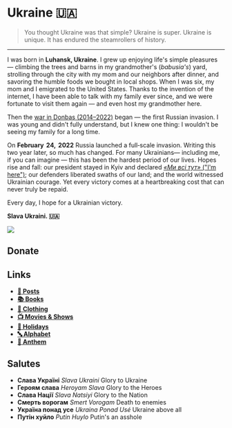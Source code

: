 # Ukraine 🇺🇦
> You thought Ukraine was that simple? Ukraine is super. Ukraine is unique. It has endured the steamrollers of history.

---

I was born in **Luhansk, Ukraine**. I grew up enjoying life's simple pleasures — climbing the trees and barns in my grandmother's (*babusia's*) yard, strolling through the city with my mom and our neighbors after dinner, and savoring the humble foods we bought in local shops. When I was six, my mom and I emigrated to the United States. Thanks to the invention of the internet, I have been able to talk with my family ever since, and we were fortunate to visit them again — and even host my grandmother here.

Then the [war in Donbas (2014–2022)](https://en.wikipedia.org/wiki/War_in_Donbas_%282014–2022%29) began — the first Russian invasion. I was young and didn't fully understand, but I knew one thing: I wouldn't be seeing my family for a long time.

On **February  24,  2022** Russia launched a full‑scale invasion. Writing this two year later, so much has changed. For many Ukrainians— including me, if you can imagine — this has been the hardest period of our lives. Hopes rise and fall: our president stayed in Kyiv and declared [*«Ми всі тут»* ("I'm here")](https://www.youtube.com/watch?v=Pa7fXDy5Gdg); our defenders liberated swaths of our land; and the world witnessed Ukrainian courage. Yet every victory comes at a heartbreaking cost that can never truly be repaid.

Every day, I hope for a Ukrainian victory.

**Slava Ukraini. 🇺🇦**

![](https://starikov.co/content/images/size/w1600/2025/05/ukraine_flags_sf.jpeg)

## Donate



## Links
- **[📰 Posts](https://starikov.co/tag/ukraine)**
- **[📚 Books](https://starikov.co/ukrainian-books)**
- **[👕 Clothing](https://starikov.co/ukrainian-clothing)**
- **[📺 Movies & Shows](https://starikov.co/ukrainian-movies-shows)**
- **[🥚 Holidays](https://starikov.co/ukrainian-holidays)**
- **[🔤 Alphabet](https://starikov.co/ukrainian-alphabet)**
- **[🎼 Anthem](https://starikov.co/ukrainian-anthem)**


## Salutes
- **Слава Україні** *Slava Ukraini* Glory to Ukraine
- **Героям слава** *Heroyam Slava* Glory to the Heroes
- **Слава Нації** *Slava Natsiyi* Glory to the Nation
- **Смерть ворогам** *Smert Vorogam* Death to enemies
- **Україна понад усе** *Ukraina Ponad Usé* Ukraine above all
- **Путін хуйло** *Putin Huylo* Putin's an asshole
